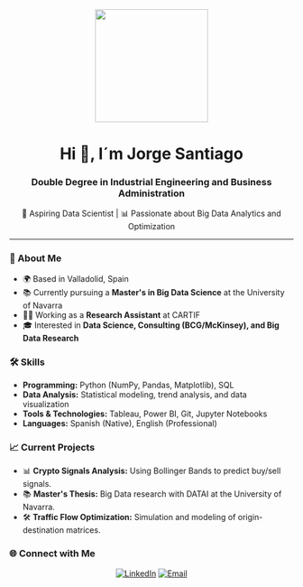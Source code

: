 <div id="header" align="center">
  <img src="https://64.media.tumblr.com/tumblr_m9odfzjhPh1qm6oc3o1_500.gif" width="200" />
  <h1 align="center">Hi 👋, I´m Jorge Santiago</h1>
  <h3 align="center">Double Degree in Industrial Engineering and Business Administration</h3>
  <p align="center">🚀 Aspiring Data Scientist | 📊 Passionate about Big Data Analytics and Optimization</p>
</div>

---

### 🚀 About Me
- 🌍 Based in Valladolid, Spain  
- 📚 Currently pursuing a **Master's in Big Data Science** at the University of Navarra  
- 👨‍💻 Working as a **Research Assistant** at CARTIF  
- 🎓 Interested in **Data Science, Consulting (BCG/McKinsey), and Big Data Research**  

### 🛠️ Skills
- **Programming:** Python (NumPy, Pandas, Matplotlib), SQL  
- **Data Analysis:** Statistical modeling, trend analysis, and data visualization  
- **Tools & Technologies:** Tableau, Power BI, Git, Jupyter Notebooks  
- **Languages:** Spanish (Native), English (Professional)  

### 📈 Current Projects
- 📊 **Crypto Signals Analysis:** Using Bollinger Bands to predict buy/sell signals.  
- 📚 **Master's Thesis:** Big Data research with DATAI at the University of Navarra.  
- 🛠️ **Traffic Flow Optimization:** Simulation and modeling of origin-destination matrices.  

### 🌐 Connect with Me
<p align="center">
  <a href="https://www.linkedin.com/in/jorge-santiago/"><img src="https://img.shields.io/badge/LinkedIn-blue?style=for-the-badge&logo=linkedin&logoColor=white" alt="LinkedIn"></a>
  <a href="mailto:jorge.santiago@example.com"><img src="https://img.shields.io/badge/Email-red?style=for-the-badge&logo=gmail&logoColor=white" alt="Email"></a>
</p>
